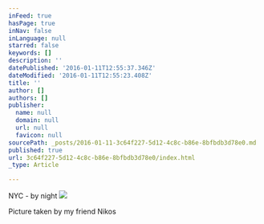 ```yaml
---
inFeed: true
hasPage: true
inNav: false
inLanguage: null
starred: false
keywords: []
description: ''
datePublished: '2016-01-11T12:55:37.346Z'
dateModified: '2016-01-11T12:55:23.408Z'
title: ''
author: []
authors: []
publisher:
  name: null
  domain: null
  url: null
  favicon: null
sourcePath: _posts/2016-01-11-3c64f227-5d12-4c8c-b86e-8bfbdb3d78e0.md
published: true
url: 3c64f227-5d12-4c8c-b86e-8bfbdb3d78e0/index.html
_type: Article

---
```

NYC - by night
![](https://the-grid-user-content.s3-us-west-2.amazonaws.com/d0c8f2f3-a342-4929-b493-8e37a9aa35b5.jpg)

Picture taken by my friend Nikos